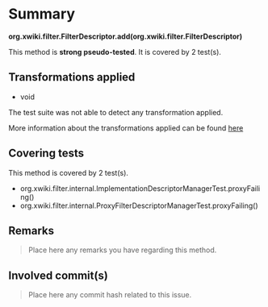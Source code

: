 # Summary
**org.xwiki.filter.FilterDescriptor.add(org.xwiki.filter.FilterDescriptor)**

This method is **strong pseudo-tested**.
It is covered by 2 test(s). 


## Transformations applied

- void


The test suite was not able to detect any transformation applied.

More information about the transformations applied can be found [here](https://github.com/STAMP-project/pitest-descartes)

## Covering tests
This method is covered by 2 test(s).
* org.xwiki.filter.internal.ImplementationDescriptorManagerTest.proxyFailing()
* org.xwiki.filter.internal.ProxyFilterDescriptorManagerTest.proxyFailing()


## Remarks
> Place here any remarks you have regarding this method.

## Involved commit(s)

> Place here any commit hash related to this issue.
